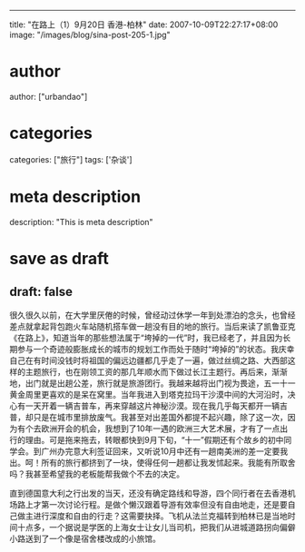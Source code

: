 
---
title: "在路上（1）9月20日 香港-柏林"
date: 2007-10-09T22:27:17+08:00
image: "/images/blog/sina-post-205-1.jpg"
# author
author: ["urbandao"]
# categories
categories: ["旅行"]
tags: ['杂谈']
# meta description
description: "This is meta description"
# save as draft
draft: false
---

很久很久以前，在大学里厌倦的时候，曾经动过休学一年到处漂泊的念头，也曾经差点就拿起背包跑火车站随机搭车做一趟没有目的地的旅行。当后来读了凯鲁亚克《在路上》，知道当年的那些想法属于“垮掉的一代”时，我已经老了，并且因为长期参与一个奇迹般膨胀成长的城市的规划工作而处于随时“垮掉的”的状态。我庆幸自己在有时间没钱时将祖国的偏远边疆都几乎走了一遍，做过丝绸之路、大西部这样的主题旅行，也在刚领工资的那几年顺水而下做过长江主题行。再后来，渐渐地，出门就是出趟公差，旅行就是旅游团行。我越来越将出门视为畏途，五一十一黄金周里更喜欢的是呆在窝里。当年我进入到塔克拉玛干沙漠中间的大河沿时，决心有一天开着一辆吉普车，再来穿越这片神秘沙漠。现在我几乎每天都开一辆吉普，却只是在城市里排放废气。我甚至对出差国外都提不起兴趣，除了这一次，因为有个去欧洲开会的机会，我想到了10年一遇的欧洲三大艺术展，才有了一点出行的理由。可是拖来拖去，转眼都快到9月下旬，“十一”假期还有个故乡的初中同学会。到广州办完意大利签证回来，又听说10月中还有一趟南美洲的差一定要我出。呵！所有的旅行都挤到了一块，使得任何一趟都让我发怵起来。我能有所取舍吗？我甚至希望我的老板能帮我做个不去的决定。

直到德国意大利之行出发的当天，还没有确定路线和导游，四个同行者在去香港机场路上才第一次讨论行程。是做个懒汉跟着导游有效率但没有自由地走，还是要自己做主进行深度和自由的行走？这需要抉择。飞机从法兰克福转到柏林已是当地时间十点多，一个据说是学医的上海女士让女儿当司机，把我们从进城道路拐向偏僻小路送到了一个像是宿舍楼改成的小旅馆。
